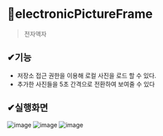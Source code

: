 # 📌electronicPictureFrame
>전자액자

## ✔기능
<ul>
<li>저장소 접근 권한을 이용해 로컬 사진을 로드 할 수 있다.</li>
<li>추가한 사진들을 5초 간격으로 전환하여 보여줄 수 있다</li>
</ul>

## ✔실행화면
![image](https://user-images.githubusercontent.com/76811495/148680511-f9ba5e09-f3a7-4a31-aeb9-e111f01c3f48.png)
![image](https://user-images.githubusercontent.com/76811495/148680515-9a7a270e-4786-493b-967d-206a319b248f.png)
![image](https://user-images.githubusercontent.com/76811495/148680531-91a56921-d917-46ae-9e5d-2f0ddf01f87b.png)

